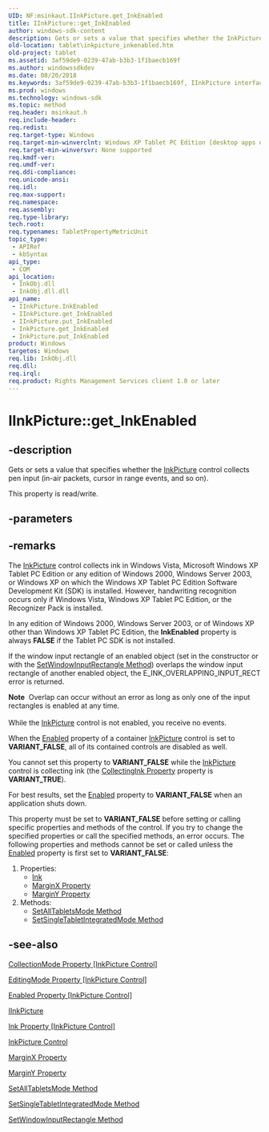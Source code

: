 ```yaml
---
UID: NF:msinkaut.IInkPicture.get_InkEnabled
title: IInkPicture::get_InkEnabled
author: windows-sdk-content
description: Gets or sets a value that specifies whether the InkPicture control collects pen input (in-air packets, cursor in range events, and so on).
old-location: tablet\inkpicture_inkenabled.htm
old-project: tablet
ms.assetid: 3af59de9-0239-47ab-b3b3-1f1baecb169f
ms.author: windowssdkdev
ms.date: 08/20/2018
ms.keywords: 3af59de9-0239-47ab-b3b3-1f1baecb169f, IInkPicture interface [Tablet PC],InkEnabled property, IInkPicture.InkEnabled, IInkPicture.get_InkEnabled, IInkPicture::InkEnabled, IInkPicture::get_InkEnabled, IInkPicture::put_InkEnabled, InkEnabled property [Tablet PC], InkEnabled property [Tablet PC],IInkPicture interface, InkPicture.get_InkEnabled, InkPicture.put_InkEnabled, get_InkEnabled, msinkaut/IInkPicture::InkEnabled, msinkaut/IInkPicture::get_InkEnabled, msinkaut/IInkPicture::put_InkEnabled, put_InkEnabled, tablet.inkpicture_inkenabled
ms.prod: windows
ms.technology: windows-sdk
ms.topic: method
req.header: msinkaut.h
req.include-header: 
req.redist: 
req.target-type: Windows
req.target-min-winverclnt: Windows XP Tablet PC Edition [desktop apps only]
req.target-min-winversvr: None supported
req.kmdf-ver: 
req.umdf-ver: 
req.ddi-compliance: 
req.unicode-ansi: 
req.idl: 
req.max-support: 
req.namespace: 
req.assembly: 
req.type-library: 
tech.root: 
req.typenames: TabletPropertyMetricUnit
topic_type:
 - APIRef
 - kbSyntax
api_type:
 - COM
api_location:
 - InkObj.dll
 - InkObj.dll.dll
api_name:
 - IInkPicture.InkEnabled
 - IInkPicture.get_InkEnabled
 - IInkPicture.put_InkEnabled
 - InkPicture.get_InkEnabled
 - InkPicture.put_InkEnabled
product: Windows
targetos: Windows
req.lib: InkObj.dll
req.dll: 
req.irql: 
req.product: Rights Management Services client 1.0 or later
---
```


# IInkPicture::get_InkEnabled


## -description



Gets or sets a value that specifies whether the <a href="https://msdn.microsoft.com/e9fa6807-6e2a-44ec-9b8f-a560185e4367">InkPicture</a> control collects pen input (in-air packets, cursor in range events, and so on).



This property is read/write.


## -parameters


## -remarks



The <a href="https://msdn.microsoft.com/1ced9779-dae5-4f9a-8a68-b2c0d041d5b4">InkPicture</a> control collects ink in Windows Vista, Microsoft Windows XP Tablet PC Edition or any edition of Windows 2000, Windows Server 2003, or Windows XP on which the Windows XP Tablet PC Edition Software Development Kit (SDK) is installed. However, handwriting recognition occurs only if Windows Vista, Windows XP Tablet PC Edition, or the Recognizer Pack is installed.

In any edition of Windows 2000, Windows Server 2003, or of Windows XP other than Windows XP Tablet PC Edition, the <b>InkEnabled</b> property is always <b>FALSE</b> if the Tablet PC SDK is not installed.

If the window input rectangle of an enabled object (set in the constructor or with the <a href="https://msdn.microsoft.com/3602a550-d37b-4a78-b949-04f5e3cb923a">SetWindowInputRectangle Method</a>) overlaps the window input rectangle of another enabled object, the E_INK_OVERLAPPING_INPUT_RECT error is returned.

<div class="alert"><b>Note</b>  Overlap can occur without an error as long as only one of the input rectangles is enabled at any time.</div>
<div> </div>
While the <a href="https://msdn.microsoft.com/e9fa6807-6e2a-44ec-9b8f-a560185e4367">InkPicture</a> control is not enabled, you receive no events.

When the <a href="https://msdn.microsoft.com/1c6e9fb4-be51-4d68-8241-17119deeba3f">Enabled</a> property of a container <a href="https://msdn.microsoft.com/e9fa6807-6e2a-44ec-9b8f-a560185e4367">InkPicture</a> control is set to <b>VARIANT_FALSE</b>, all of its contained controls are disabled as well.

You cannot set this property to <b>VARIANT_FALSE</b> while the <a href="https://msdn.microsoft.com/e9fa6807-6e2a-44ec-9b8f-a560185e4367">InkPicture</a> control is collecting ink (the <a href="https://msdn.microsoft.com/19fbe26e-02a4-4d05-a2e8-25d2f8ae1146">CollectingInk Property</a> property is <b>VARIANT_TRUE</b>).

For best results, set the <a href="https://msdn.microsoft.com/1c6e9fb4-be51-4d68-8241-17119deeba3f">Enabled</a> property to <b>VARIANT_FALSE</b> when an application shuts down.

This property must be set to <b>VARIANT_FALSE</b> before setting or calling specific properties and methods of the control. If you try to change the specified properties or call the specified methods, an error occurs. The following properties and methods cannot be set or called unless the <a href="https://msdn.microsoft.com/1c6e9fb4-be51-4d68-8241-17119deeba3f">Enabled</a> property is first set to <b>VARIANT_FALSE</b>:

<ol>
<li>Properties:<ul>
<li>
<a href="https://msdn.microsoft.com/8a6001bb-cfb9-4c24-8f99-3c8f0acd443c">Ink</a>
</li>
<li>
<a href="https://msdn.microsoft.com/c463debc-341b-4491-8543-70623bf717d0">MarginX Property</a>
</li>
<li>
<a href="https://msdn.microsoft.com/f5320061-36c7-4dcb-b5d3-3df41ddcac2a">MarginY Property</a>
</li>
</ul>
</li>
<li>Methods:<ul>
<li>
<a href="https://msdn.microsoft.com/30e8c0d3-6cae-476b-8fc5-f0d97b4b16f4">SetAllTabletsMode Method</a>
</li>
<li>
<a href="https://msdn.microsoft.com/b611a078-b38e-4f9b-834f-9a2aa9684931">SetSingleTabletIntegratedMode Method</a>
</li>
</ul>
</li>
</ol>



## -see-also




<a href="https://msdn.microsoft.com/fe3d1158-b99b-4ae1-a509-c6f34b42615f">CollectionMode Property [InkPicture Control]</a>



<a href="https://msdn.microsoft.com/5767f768-d59c-404e-9098-ab5e0c427c7d">EditingMode Property [InkPicture Control]</a>



<a href="https://msdn.microsoft.com/1c6e9fb4-be51-4d68-8241-17119deeba3f">Enabled Property [InkPicture Control]</a>



<a href="https://msdn.microsoft.com/EA6AC3DD-5F13-442A-B93D-FF0A5333609A">IInkPicture</a>



<a href="https://msdn.microsoft.com/8a6001bb-cfb9-4c24-8f99-3c8f0acd443c">Ink Property [InkPicture Control]</a>



<a href="https://msdn.microsoft.com/1ced9779-dae5-4f9a-8a68-b2c0d041d5b4">InkPicture Control</a>



<a href="https://msdn.microsoft.com/c463debc-341b-4491-8543-70623bf717d0">MarginX Property</a>



<a href="https://msdn.microsoft.com/f5320061-36c7-4dcb-b5d3-3df41ddcac2a">MarginY Property</a>



<a href="https://msdn.microsoft.com/30e8c0d3-6cae-476b-8fc5-f0d97b4b16f4">SetAllTabletsMode Method</a>



<a href="https://msdn.microsoft.com/b611a078-b38e-4f9b-834f-9a2aa9684931">SetSingleTabletIntegratedMode Method</a>



<a href="https://msdn.microsoft.com/3602a550-d37b-4a78-b949-04f5e3cb923a">SetWindowInputRectangle Method</a>
 

 

